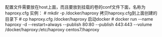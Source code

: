 配置文件需要放在host上面，而且要放到挂载的卷的conf文件下面，名称为haproxy.cfg
实例：
    # mkdir -p /docker/haproxy
    拷贝haproxy.cfg到上面创建的目录下
    # cp haproxy.cfg /docker/haproxy
    启动docker
    # docker run --name haproxy -d --restart=always --publish 80:80 --publish 443:443 --volume /docker/haproxy:/etc/haproxy  centos7/haproxy
